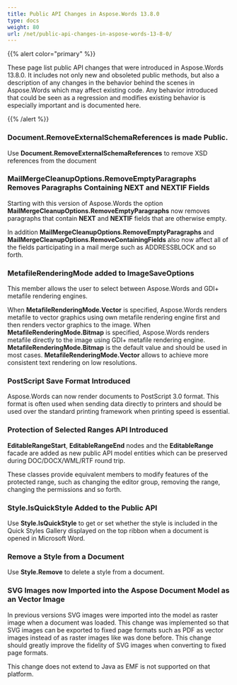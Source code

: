 ```yaml
---
title: Public API Changes in Aspose.Words 13.8.0
type: docs
weight: 80
url: /net/public-api-changes-in-aspose-words-13-8-0/
---
```


{{% alert color="primary" %}} 

These page list public API changes that were introduced in Aspose.Words 13.8.0. It includes not only new and obsoleted public methods, but also a description of any changes in the behavior behind the scenes in Aspose.Words which may affect existing code. Any behavior introduced that could be seen as a regression and modifies existing behavior is especially important and is documented here.

{{% /alert %}} 
### **Document.RemoveExternalSchemaReferences is made Public.**
Use **Document.RemoveExternalSchemaReferences** to remove XSD references from the document
### **MailMergeCleanupOptions.RemoveEmptyParagraphs Removes Paragraphs Containing NEXT and NEXTIF Fields**
Starting with this version of Aspose.Words the option **MailMergeCleanupOptions.RemoveEmptyParagraphs** now removes paragraphs that contain **NEXT** and **NEXTIF** fields that are otherwise empty.

In addition **MailMergeCleanupOptions.RemoveEmptyParagraphs** and **MailMergeCleanupOptions.RemoveContainingFields** also now affect all of the fields participating in a mail merge such as ADDRESSBLOCK and so forth.
### **MetafileRenderingMode added to ImageSaveOptions**
This member allows the user to select between Aspose.Words and GDI+ metafile rendering engines. 

When **MetafileRenderingMode.Vector** is specified, Aspose.Words renders metafile to vector graphics using own metafile rendering engine first and then renders vector graphics to the image. When **MetafileRenderingMode.Bitmap** is specified, Aspose.Words renders metafile directly to the image using GDI+ metafile rendering engine. **MetafileRenderingMode.Bitmap** is the default value and should be used in most cases. **MetafileRenderingMode.Vector** allows to achieve more consistent text rendering on low resolutions.
### **PostScript Save Format Introduced**
Aspose.Words can now render documents to PostScript 3.0 format. This format is often used when sending data directly to printers and should be used over the standard printing framework when printing speed is essential.
### **Protection of Selected Ranges API Introduced**
**EditableRangeStart**, **EditableRangeEnd** nodes and the **EditableRange** facade are added as new public API model entities which can be preserved during DOC/DOCX/WML/RTF round trip.

These classes provide equivalent members to modify features of the protected range, such as changing the editor group, removing the range, changing the permissions and so forth.
### **Style.IsQuickStyle Added to the Public API**
Use **Style.IsQuickStyle** to get or set whether the style is included in the Quick Styles Gallery displayed on the top ribbon when a document is opened in Microsoft Word.
### **Remove a Style from a Document**
Use **Style.Remove** to delete a style from a document.
### **SVG Images now Imported into the Aspose Document Model as an Vector Image**
In previous versions SVG images were imported into the model as raster image when a document was loaded. This change was implemented so that SVG images can be exported to fixed page formats such as PDF as vector images instead of as raster images like was done before. This change should greatly improve the fidelity of SVG images when converting to fixed page formats.

This change does not extend to Java as EMF is not supported on that platform.
